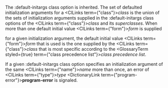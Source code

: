  



The :default-initargs class option is inherited. The set of defaulted initialization arguments for a <ClLinks  term={"class"}><i>class</i></ClLinks> is the union of the sets of initialization arguments supplied in the :default-initargs class options of the <ClLinks  term={"class"}><i>class</i></ClLinks> and its *superclasses*. When more than one default initial value <ClLinks  term={"form"}><i>form</i></ClLinks> is supplied 



for a given initialization argument, the default initial value <ClLinks  term={"form"}><i>form</i></ClLinks> that is used is the one supplied by the <ClLinks  term={"class"}><i>class</i></ClLinks> that is most specific according to the <GlossaryTerm styled={true} term={"class precedence list"}><i>class precedence list</i></GlossaryTerm>. 



If a given :default-initargs class option specifies an initialization argument of the same <ClLinks  term={"name"}><i>name</i></ClLinks> more than once, an error of <ClLinks  term={"type"}><i>type</i></ClLinks> <DictionaryLink  term={"program-error"}><b>program-error</b></DictionaryLink> is signaled.  







